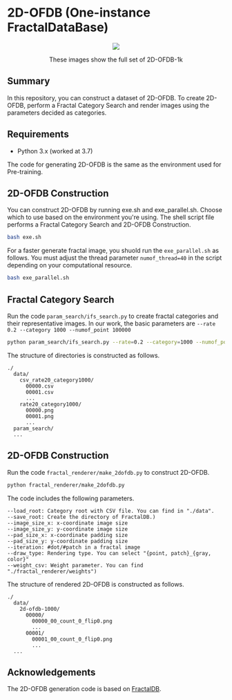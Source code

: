 # 2D-OFDB (One-instance FractalDataBase)
<p align="center"> <img src="../OFDB1k.png" /> <p align="center">These images show the full set of 2D-OFDB-1k</p>
<!-- ![2D-OFDB-1k](../OFDB1k.png "2D-OFDB-1k") -->

## Summary
In this repository, you can construct a dataset of 2D-OFDB. To create 2D-OFDB, perform a Fractal Category Search and render images using the parameters decided as categories.




## Requirements

* Python 3.x (worked at 3.7)

The code for generating 2D-OFDB is the same as the environment used for Pre-training.

## 2D-OFDB Construction

You can construct 2D-OFDB by running exe.sh and exe_parallel.sh. Choose which to use based on the environment you're using. The shell script file performs a Fractal Category Search and 2D-OFDB Construction.


```bash
bash exe.sh
```

For a faster generate fractal image, you shuold run the ```exe_parallel.sh``` as follows. You must adjust the thread parameter ```numof_thread=40``` in the script depending on your computational resource.

```bash
bash exe_parallel.sh
```


## Fractal Category Search

Run the code ```param_search/ifs_search.py``` to create fractal categories and their representative images. In our work, the basic parameters are ```--rate 0.2 --category 1000 --numof_point 100000```

```bash
python param_search/ifs_search.py --rate=0.2 --category=1000 --numof_point=100000  --save_dir='./data'
```

The structure of directories is constructed as follows.

```misc
./
  data/
    csv_rate20_category1000/
      00000.csv
      00001.csv
      ...
    rate20_category1000/
      00000.png
      00001.png
      ...
  param_search/
  ...
```

## 2D-OFDB Construction

Run the code ```fractal_renderer/make_2dofdb.py``` to construct 2D-OFDB.

```bash
python fractal_renderer/make_2dofdb.py
```

The code includes the following parameters.

```misc
--load_root: Category root with CSV file. You can find in "./data".
--save_root: Create the directory of FractalDB.)
--image_size_x: x-coordinate image size 
--image_size_y: y-coordinate image size
--pad_size_x: x-coordinate padding size
--pad_size_y: y-coordinate padding size
--iteration: #dot/#patch in a fractal image
--draw_type: Rendering type. You can select "{point, patch}_{gray, color}"
--weight_csv: Weight parameter. You can find "./fractal_renderer/weights")
```


The structure of rendered 2D-OFDB is constructed as follows.

```misc
./
  data/
    2d-ofdb-1000/
      00000/
        00000_00_count_0_flip0.png
        ...
      00001/
        00001_00_count_0_flip0.png
        ...
  ...
```

## Acknowledgements
The 2D-OFDB generation code is based on [FractalDB](https://github.com/hirokatsukataoka16/FractalDB-Pretrained-ResNet-PyTorch).

